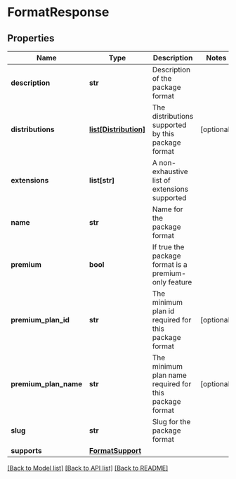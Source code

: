 # FormatResponse

## Properties
Name | Type | Description | Notes
------------ | ------------- | ------------- | -------------
**description** | **str** | Description of the package format | 
**distributions** | [**list[Distribution]**](Distribution.md) | The distributions supported by this package format | [optional] 
**extensions** | **list[str]** | A non-exhaustive list of extensions supported | 
**name** | **str** | Name for the package format | 
**premium** | **bool** | If true the package format is a premium-only feature | 
**premium_plan_id** | **str** | The minimum plan id required for this package format | [optional] 
**premium_plan_name** | **str** | The minimum plan name required for this package format | [optional] 
**slug** | **str** | Slug for the package format | 
**supports** | [**FormatSupport**](FormatSupport.md) |  | 

[[Back to Model list]](../README.md#documentation-for-models) [[Back to API list]](../README.md#documentation-for-api-endpoints) [[Back to README]](../README.md)


